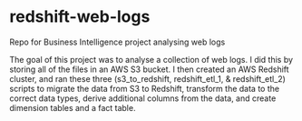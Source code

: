 # redshift-web-logs
Repo for Business Intelligence project analysing web logs

The goal of this project was to analyse a collection of web logs. I did this by storing all of the files in an AWS S3 bucket. I then created an AWS Redshift cluster, and ran these three (s3_to_redshift, redshift_etl_1, & redshift_etl_2) scripts to migrate the data from S3 to Redshift, transform the data to the correct data types, derive additional columns from the data, and create dimension tables and a fact table. 



